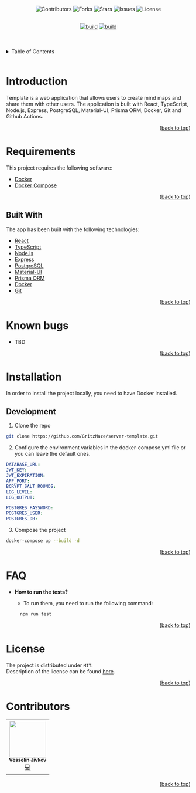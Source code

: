 <div id="top"></div>

<div align="center">

![Contributors](https://img.shields.io/github/contributors/GritzMaze/server-template?color=brightgreen&logo=github&logoColor=181717)
![Forks](https://img.shields.io/github/forks/GritzMaze/server-template?color=blue&logo=github&logoColor=181717)
![Stars](https://img.shields.io/github/stars/GritzMaze/server-template?color=blue&logo=github&logoColor=181717)
![Issues](https://img.shields.io/github/issues/GritzMaze/server-template?color=yellow&logo=github&logoColor=181717)
![License](https://img.shields.io/badge/license-MIT-green)

 </div>

 <br>
 <div align="center">
    <a href="https://github.com/GritzMaze/server-template/actions/workflows/master-build.yml"><img src="https://github.com/GritzMaze/server-template/actions/workflows/master-build.yml/badge.svg" alt="build" ></a>
    <a href="https://github.com/GritzMaze/server-template/actions/workflows/master-test.yml"><img src="https://github.com/GritzMaze/server-template/actions/workflows/master-test.yml/badge.svg" alt="build" ></a>
 </div>

<!-- PROJECT LOGO -->
<br />
<div align="center">
  <a href="#">
  <picture>
    <!-- <source media="(prefers-color-scheme: dark)" srcset="https://i.imgur.com/KyDgAFI.png">
    <source media="(prefers-color-scheme: light)" srcset="https://i.imgur.com/WoKCj3e.png">
    <img src="https://i.imgur.com/KyDgAFI.png" alt="Logo" width="" height="300"> -->
    </picture>
  </a>
</div>
<br>
<br>
<!-- TABLE OF CONTENTS -->
<details>
  <summary>Table of Contents</summary>
  <ol>
    <li>
      <a href="#introduction">Introduction</a>
      <ul>
        <li><a href="#requirements">Requirements</a></li>
        <li><a href="#built-with">Built With</a></li>
        <li><a href="#known-bugs">Known Bugs</a></li>
      </ul>
    </li>
    <li>
      <a href="#installation">Installation</a>
      <ul>
        <li><a href="#development">Development</a></li>
      </ul>
    </li>
    <li><a href="#faq">FAQ</a></li>
    <li><a href="#license">License</a></li>
    <li><a href="#contributors">Contributors</a></li>
  </ol>
</details>

<br>
<!-- Introduction -->

# Introduction

Template is a web application that allows users to create mind maps and share them with other users. The application is built with React, TypeScript, Node.js, Express, PostgreSQL, Material-UI, Prisma ORM, Docker, Git and Github Actions.

<div align="right"><p align="right">(<a href="#top">back to top</a>)</p></div>

# Requirements

This project requires the following software:

- [Docker](https://www.docker.com/)
- [Docker Compose](https://docs.docker.com/compose/)

<div align="right"><p align="right">(<a href="#top">back to top</a>)</p></div>

## Built With

The app has been built with the following technologies:

- [React](https://reactjs.org/)
- [TypeScript](https://www.typescriptlang.org/)
- [Node.js](https://nodejs.org/)
- [Express](https://expressjs.com/)
- [PostgreSQL](https://www.postgresql.org/)
- [Material-UI](https://material-ui.com/)
- [Prisma ORM](https://prisma.io/)
- [Docker](https://www.docker.com/)
- [Git](https://git-scm.com/)

<div align="right"><p align="right">(<a href="#top">back to top</a>)</p></div>

# Known bugs

- TBD
<div align="right"><p align="right">(<a href="#top">back to top</a>)</p></div>

<!-- GETTING STARTED -->

# Installation

In order to install the project locally, you need to have Docker installed.

## Development

1. Clone the repo

```sh
git clone https://github.com/GritzMaze/server-template.git
```

2. Configure the environment variables in the docker-compose.yml file or you can leave the default ones.

```yml
DATABASE_URL:
JWT_KEY:
JWT_EXPIRATION: 
APP_PORT: 
BCRYPT_SALT_ROUNDS:
LOG_LEVEL: 
LOG_OUTPUT:

POSTGRES_PASSWORD:
POSTGRES_USER:
POSTGRES_DB:
```

3. Compose the project

```sh
docker-compose up --build -d
```

<div align="right"><p align="right">(<a href="#top">back to top</a>)</p></div>

# FAQ

- **How to run the tests?**

  -  To run them, you need to run the following command:

  ```sh
    npm run test
    ```

<div align="right"><p align="right">(<a href="#top">back to top</a>)</p></div>

# License

The project is distributed under `MIT`. <br/>
Description of the license can be found [here](https://opensource.org/licenses/MIT).

<div align="right"><p align="right">(<a href="#top">back to top</a>)</p></div>

# Contributors

<table>
  <tr>
    <td align="center"><a href="https://github.com/GritzMaze"><img src="https://avatars.githubusercontent.com/u/29309862?v=4" width="100px;" alt=""/><br /><sub><b>Vesselin Jivkov</b></sub></a><br /> <a href="#" title="Student">💻</a></td>
    </tr>
</table>

<div align="right"><p align="right">(<a href="#top">back to top</a>)</p></div>
